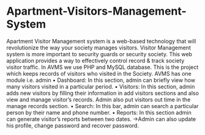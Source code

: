 # Apartment-Visitors-Management-System
Apartment Visitor Management system is a web-based technology that will revolutionize the way your society manages visitors. Visitor Management system is more important to security guards or security society. This web application provides a way to effectively control record & track society visitor traffic.
In AVMS we use PHP and MySQL database. This is the project which keeps records of visitors who visited in the Society. AVMS has one module i.e. admin
•	Dashboard: In this section, admin can briefly view how many visitors visited in a particular period.
•	Visitors: In this section, admin adds new visitors by filling their information in add visitors sections and also view and manage visitor’s records. Admin also put visitors out time in the manage records section.
•	Search: In this bar, admin can search a particular person by their name and phone number.
•	Reports: In this section admin can generate visitor’s reports between two dates.
->Admin can also update his profile, change password and recover password.
